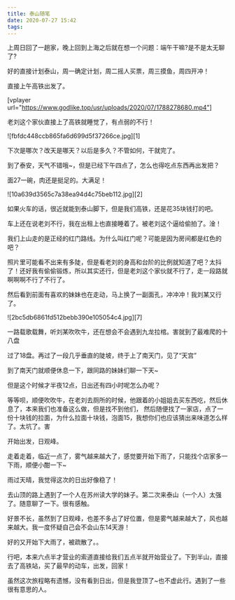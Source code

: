```yaml
---
title: 泰山随笔
date: 2020-07-27 15:42
tags:
---
```


上周日回了一趟家，晚上回到上海之后就在想一个问题：端午干嘛?是不是太无聊了?

好的直接计划泰山，周一确定计划，周二摇人买票，周三摸鱼，周四开冲！

直接上午高铁出发了。

[vplayer url="https://www.godlike.top/usr/uploads/2020/07/1788278680.mp4"]

老刘这个家伙直接上了高铁就睡觉了，有点弱的不行！

![fbfdc448ccb865fa6d699d5f37266ce.jpg][1]

下次是哪次？改天是哪天？以后是多久？不管如何，干就完了。

到了泰安，天气不错哦~，但是已经下午四点了，怎么也得吃点东西再出发把？

面27一碗，肉还是挺足的。大满足！

![10a639d3565c7a38ea94d4c75beb112.jpg][2]

如果火车的话，很近就能到泰山脚下，但是我们高铁，还是花35块钱打的吧。

车上还在说老刘不行，我在出租上也直接睡着了。被老刘这个逼给偷拍了。淦！

我们上山走的是正经的红门路线。为什么叫红门呢？可能是因为房间都是红色的吧？

照片里可能看不出来有多陡，但是看老刘的身高和台阶的比例就知道了吧？太抖了！还好我有偷偷锻炼，所以其实还行，但是老刘这个家伙就不行了，走一段路就啊啊啊不行了不行了。

然后看到前面有喜欢的妹妹也在走动，马上换了一副面孔，冲冲冲！我刘某又行了。

![2bc5db6861fd512bebb390e105054c4.jpg][7]

一路载歌载舞，听刘某吹吹牛，还在想会不会遇到九龙拉棺。害就到了最难爬的十八盘

过了18盘。再过了一段几乎垂直的陡坡，终于上了南天门，见了“天宫”


到了南天门就顺便休息一下，跟同路的妹妹们聊一下天~

但是这个时候才半夜12点，日出还有四小时呢怎么办呢？

等等呗，顺便吹吹牛，在老刘去厕所的时候，他跟着的小姐姐去买东西吃，然后休息了，本来我们也准备这么做，但是找不到他们，
然后随便找了一家店，点了一份十块钱的拉面，为什么拉面十块钱，泡面15，我想你们也应该猜出来味道怎么样了。太坑了。害

开始出发，日观峰。

走着走着，临近一点了，雾气越来越大了，感觉要开始下雨了，只能找个店家多一下雨，顺便小酣一下~

雨过天晴，我觉得这次的日出好像稳了！

去山顶的路上遇到了一个人在苏州读大学的妹子。第二次来泰山（一个人）太强了。随意聊了一下。很有感触。

好景不长，虽然到了日观峰，也差不多占了好位置，但是雾气越来越大了，风也越来越大。我一度怀疑自己会不会山东14天游！

好的又开始下大雨了，被疏散了。。

行吧，本来六点半才营业的索道直接给我们五点半就开始营业了。下到半山，直接去了高铁站，买了最早的动车，出发，回家！

虽然这次旅程略有遗憾，没有看到日出，但是我登顶了~也不虚此行。遇到了一些很有意思的人。
